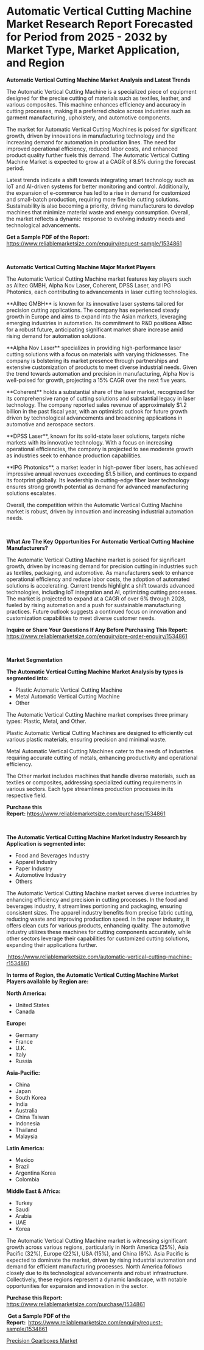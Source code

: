 <p><h1>Automatic Vertical Cutting Machine Market Research Report Forecasted for Period from 2025 -  2032 by Market Type, Market Application, and Region</h1></p><p><strong>Automatic Vertical Cutting Machine Market Analysis and Latest Trends</strong></p>
<p><p>The Automatic Vertical Cutting Machine is a specialized piece of equipment designed for the precise cutting of materials such as textiles, leather, and various composites. This machine enhances efficiency and accuracy in cutting processes, making it a preferred choice across industries such as garment manufacturing, upholstery, and automotive components.</p><p>The market for Automatic Vertical Cutting Machines is poised for significant growth, driven by innovations in manufacturing technology and the increasing demand for automation in production lines. The need for improved operational efficiency, reduced labor costs, and enhanced product quality further fuels this demand. The Automatic Vertical Cutting Machine Market is expected to grow at a CAGR of 8.5% during the forecast period.</p><p>Latest trends indicate a shift towards integrating smart technology such as IoT and AI-driven systems for better monitoring and control. Additionally, the expansion of e-commerce has led to a rise in demand for customized and small-batch production, requiring more flexible cutting solutions. Sustainability is also becoming a priority, driving manufacturers to develop machines that minimize material waste and energy consumption. Overall, the market reflects a dynamic response to evolving industry needs and technological advancements.</p></p>
<p><strong>Get a Sample PDF of the Report:&nbsp;</strong> <a href="https://www.reliablemarketsize.com/enquiry/request-sample/1534861?utm_campaign=1789&utm_medium=2&utm_source=Github&utm_content=ia&utm_term=17022025&utm_id=automatic-vertical-cutting-machine">https://www.reliablemarketsize.com/enquiry/request-sample/1534861</a></p>
<p>&nbsp;</p>
<p><strong>Automatic Vertical Cutting Machine Major Market Players</strong></p>
<p><p>The Automatic Vertical Cutting Machine market features key players such as Alltec GMBH, Alpha Nov Laser, Coherent, DPSS Laser, and IPG Photonics, each contributing to advancements in laser cutting technologies.</p><p>**Alltec GMBH** is known for its innovative laser systems tailored for precision cutting applications. The company has experienced steady growth in Europe and aims to expand into the Asian markets, leveraging emerging industries in automation. Its commitment to R&D positions Alltec for a robust future, anticipating significant market share increase amid rising demand for automation solutions.</p><p>**Alpha Nov Laser** specializes in providing high-performance laser cutting solutions with a focus on materials with varying thicknesses. The company is bolstering its market presence through partnerships and extensive customization of products to meet diverse industrial needs. Given the trend towards automation and precision in manufacturing, Alpha Nov is well-poised for growth, projecting a 15% CAGR over the next five years.</p><p>**Coherent** holds a substantial share of the laser market, recognized for its comprehensive range of cutting solutions and substantial legacy in laser technology. The company reported sales revenue of approximately $1.2 billion in the past fiscal year, with an optimistic outlook for future growth driven by technological advancements and broadening applications in automotive and aerospace sectors.</p><p>**DPSS Laser**, known for its solid-state laser solutions, targets niche markets with its innovative technology. With a focus on increasing operational efficiencies, the company is projected to see moderate growth as industries seek to enhance production capabilities.</p><p>**IPG Photonics**, a market leader in high-power fiber lasers, has achieved impressive annual revenues exceeding $1.5 billion, and continues to expand its footprint globally. Its leadership in cutting-edge fiber laser technology ensures strong growth potential as demand for advanced manufacturing solutions escalates.</p><p>Overall, the competition within the Automatic Vertical Cutting Machine market is robust, driven by innovation and increasing industrial automation needs.</p></p>
<p>&nbsp;</p>
<p><strong>What Are The Key Opportunities For Automatic Vertical Cutting Machine Manufacturers?</strong></p>
<p><p>The Automatic Vertical Cutting Machine market is poised for significant growth, driven by increasing demand for precision cutting in industries such as textiles, packaging, and automotive. As manufacturers seek to enhance operational efficiency and reduce labor costs, the adoption of automated solutions is accelerating. Current trends highlight a shift towards advanced technologies, including IoT integration and AI, optimizing cutting processes. The market is projected to expand at a CAGR of over 6% through 2028, fueled by rising automation and a push for sustainable manufacturing practices. Future outlook suggests a continued focus on innovation and customization capabilities to meet diverse customer needs.</p></p>
<p><strong>Inquire or Share Your Questions If Any Before Purchasing This Report:</strong> <a href="https://www.reliablemarketsize.com/enquiry/pre-order-enquiry/1534861?utm_campaign=1789&utm_medium=2&utm_source=Github&utm_content=ia&utm_term=17022025&utm_id=automatic-vertical-cutting-machine">https://www.reliablemarketsize.com/enquiry/pre-order-enquiry/1534861</a></p>
<p>&nbsp;</p>
<p><strong>Market Segmentation</strong></p>
<p><strong>The Automatic Vertical Cutting Machine Market Analysis by types is segmented into:</strong></p>
<p><ul><li>Plastic Automatic Vertical Cutting Machine</li><li>Metal Automatic Vertical Cutting Machine</li><li>Other</li></ul></p>
<p><p>The Automatic Vertical Cutting Machine market comprises three primary types: Plastic, Metal, and Other. </p><p>Plastic Automatic Vertical Cutting Machines are designed to efficiently cut various plastic materials, ensuring precision and minimal waste. </p><p>Metal Automatic Vertical Cutting Machines cater to the needs of industries requiring accurate cutting of metals, enhancing productivity and operational efficiency. </p><p>The Other market includes machines that handle diverse materials, such as textiles or composites, addressing specialized cutting requirements in various sectors. Each type streamlines production processes in its respective field.</p></p>
<p><strong>Purchase this Report:&nbsp;</strong><a href="https://www.reliablemarketsize.com/purchase/1534861?utm_campaign=1789&utm_medium=2&utm_source=Github&utm_content=ia&utm_term=17022025&utm_id=automatic-vertical-cutting-machine">https://www.reliablemarketsize.com/purchase/1534861</a></p>
<p>&nbsp;</p>
<p><strong>The Automatic Vertical Cutting Machine Market Industry Research by Application is segmented into:</strong></p>
<p><ul><li>Food and Beverages Industry</li><li>Apparel Industry</li><li>Paper Industry</li><li>Automotive Industry</li><li>Others</li></ul></p>
<p><p>The Automatic Vertical Cutting Machine market serves diverse industries by enhancing efficiency and precision in cutting processes. In the food and beverages industry, it streamlines portioning and packaging, ensuring consistent sizes. The apparel industry benefits from precise fabric cutting, reducing waste and improving production speed. In the paper industry, it offers clean cuts for various products, enhancing quality. The automotive industry utilizes these machines for cutting components accurately, while other sectors leverage their capabilities for customized cutting solutions, expanding their applications further.</p></p>
<p><a href="https://www.reliablemarketsize.com/automatic-vertical-cutting-machine-r1534861?utm_campaign=1789&utm_medium=2&utm_source=Github&utm_content=ia&utm_term=17022025&utm_id=automatic-vertical-cutting-machine">&nbsp;https://www.reliablemarketsize.com/automatic-vertical-cutting-machine-r1534861</a></p>
<p><strong>In terms of Region, the Automatic Vertical Cutting Machine Market Players available by Region are:</strong></p>
<p>
    <p> <strong> North America: </strong>
        <ul>
            <li>United States</li>
            <li>Canada</li>
        </ul>
        </p> 
    <p> <strong> Europe: </strong>
        <ul>
            <li>Germany</li>
            <li>France</li>
            <li>U.K.</li>
            <li>Italy</li>
            <li>Russia</li>
        </ul>
        </p> 
    <p> <strong> Asia-Pacific: </strong>
        <ul>
            <li>China</li>
            <li>Japan</li>
            <li>South Korea</li>
            <li>India</li>
            <li>Australia</li>
            <li>China Taiwan</li>
            <li>Indonesia</li>
            <li>Thailand</li>
            <li>Malaysia</li>
        </ul>
        </p> 
    <p> <strong> Latin America: </strong>
        <ul>
            <li>Mexico</li>
            <li>Brazil</li>
            <li>Argentina Korea</li>
            <li>Colombia</li>
        </ul>
        </p> 
    <p> <strong> Middle East & Africa: </strong>
        <ul>
            <li>Turkey</li>
            <li>Saudi</li>
            <li>Arabia</li>
            <li>UAE</li>
            <li>Korea</li>
        </ul>
    </p>
    </p>
<p><p>The Automatic Vertical Cutting Machine market is witnessing significant growth across various regions, particularly in North America (25%), Asia Pacific (32%), Europe (22%), USA (15%), and China (6%). Asia Pacific is expected to dominate the market, driven by rising industrial automation and demand for efficient manufacturing processes. North America follows closely due to its technological advancements and robust infrastructure. Collectively, these regions represent a dynamic landscape, with notable opportunities for expansion and innovation in the sector.</p></p>
<p><strong>Purchase this Report: </strong><a href="https://www.reliablemarketsize.com/purchase/1534861?utm_campaign=1789&utm_medium=2&utm_source=Github&utm_content=ia&utm_term=17022025&utm_id=automatic-vertical-cutting-machine">https://www.reliablemarketsize.com/purchase/1534861</a></p>
<p>&nbsp;<strong>Get a Sample PDF of the Report:&nbsp;&nbsp;</strong><a href="https://www.reliablemarketsize.com/enquiry/request-sample/1534861?utm_campaign=1789&utm_medium=2&utm_source=Github&utm_content=ia&utm_term=17022025&utm_id=automatic-vertical-cutting-machine">https://www.reliablemarketsize.com/enquiry/request-sample/1534861</a></p>
<p><strong></strong></p>
<p><p><a href="https://github.com/XavierTyler76/Market-Research-Report-List-1/blob/main/precision-gearboxes-market.md?utm_campaign=1789&utm_medium=2&utm_source=Github&utm_content=ia&utm_term=17022025&utm_id=automatic-vertical-cutting-machine">Precision Gearboxes Market</a></p></p>